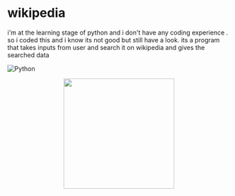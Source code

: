 # wikipedia
i'm at the learning stage of python and i don't have any coding  experience . so i coded this and i know its not good but still have a look.
its a program that takes inputs from user and search it on wikipedia and gives the searched data

![Python](https://img.shields.io/badge/-Python-black?style=flat-square&logo=Python)

<p align="center">
  <img width="250" src="https://media.giphy.com/media/l3vRfLPSJT2b1uxYQ/giphy.gif">
</p>
